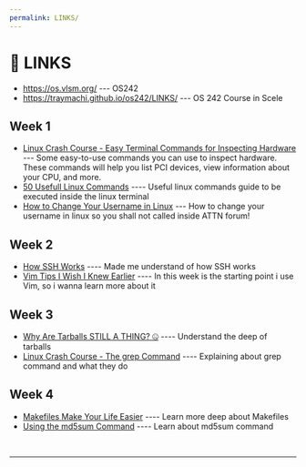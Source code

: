 ```yaml
---
permalink: LINKS/
---
```


# 🔗 LINKS

- <https://os.vlsm.org/> --- OS242
- https://traymachi.github.io/os242/LINKS/ --- OS 242 Course in Scele

## Week 1

- [Linux Crash Course - Easy Terminal Commands for Inspecting Hardware](https://youtu.be/oGyJr-iUwt8?si=59V2boc0XfmlFekg) ---
  Some easy-to-use commands you can use to inspect hardware.
  These commands will help you list PCI devices, view information about your CPU, and more.
- [50 Usefull Linux Commands](https://www.digitalocean.com/community/tutorials/linux-commands) ---- Useful linux commands guide to be executed inside the linux terminal
- [How to Change Your Username in Linux](https://www.scaler.com/topics/how-to-change-username-in-linux/) --- How to change your username in linux so you shall not called inside ATTN forum!

## Week 2

- [How SSH Works](https://www.youtube.com/watch?v=5JvLV2-ngCI) ---- Made me understand of how SSH works
- [Vim Tips I Wish I Knew Earlier](https://www.youtube.com/watch?v=5JvLV2-ngCI) ---- In this week is the starting point i use Vim, so i wanna learn more about it

## Week 3

- [Why Are Tarballs STILL A THING? 🤐](https://www.youtube.com/watch?v=ArHXYO-Ktzs&pp=ygUPd2hhdCBpcyB0YXJiYWxs) ---- Understand the deep of tarballs
- [Linux Crash Course - The grep Command](https://www.youtube.com/watch?v=Tc_jntovCM0&t=118s) ---- Explaining about grep command and what they do

## Week 4
- [Makefiles Make Your Life Easier](https://www.youtube.com/watch?v=yWLkyN_Satk) ---- Learn more deep about Makefiles
- [Using the md5sum Command](https://www.youtube.com/watch?v=X-QFxUJ1qTc) ---- Learn about md5sum command
<br>
<hr>
